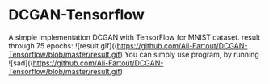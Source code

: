 # DCGAN-Tensorflow
A simple implementation DCGAN with TensorFlow for MNIST dataset.
result through 75 epochs:
![result.gif]((https://github.com/Ali-Fartout/DCGAN-Tensorflow/blob/master/result.gif)
You can simply use program, by running ![sad]((https://github.com/Ali-Fartout/DCGAN-Tensorflow/blob/master/result.gif)

